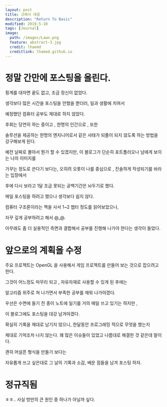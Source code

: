 ```yaml
---
layout: post
title: 크래시 대응 
description: "Return To Basic"
modified: 2019-5-10
tags: [Journal]
image:
  path: /images/Lawn.png
  feature: abstract-3.jpg
  credit: lhaemd
  creditlink: lhamed.github.io
---
```


# 정말 간만에 포스팅을 올린다.

핑계를 대자면 끝도 없고, 조금 정신이 없었다. 

생각보다 많은 시간을 포스팅을 안했을 뿐더러, 일과 생활에 치여서 

예정했던 컴퓨터 공부도 제대로 하지 않았다. 

후회는 당연히 하는 중이고 , 한명의 인간으로 , 또한 

솔루션을 제공하는 한명의 엔지니어로서 같은 사태가 되풀이 되지 않도록 하는 방법을 강구해보게 된다. 

예전 날짜로 몰아서 뭔가 할 수 있겠지만, 이 블로그가 단순히 포트폴리오나 남에게 보이는 나의 이미지를 

가꾸는 정도로 쓴다기 보다는, 오히려 오롯이 나를 중심으로 , 진솔하게 작성되기를 바라는 입장에서

후에 다시 보라고 1달 조금 못되는 공백기간은 놔두기로 했다. 

매일 포스팅을 하려고 했으나 생각보다 쉽지 않다. 

컴퓨터 구조론이라는 책을 사서 1~2 챕터 정도를 읽어보았으나, 

자꾸 깊게 공부하려고 해서 @_@. 

아무래도 좀 더 실용적인 측면과 결합해서 공부를 진행해 나가야 한다는 생각이 들었다. 

# 앞으로의 계획을 수정

주요 프로젝트는 OpenGL 을 사용해서 게임 프로젝트를 만들어 보는 것으로 잡으려고 한다. 

그것이 어느정도 마무리 되고 , 자유자재로 사용할 수 있게 된 후에는

알고리즘 위주로 쳐 나가면서 부족한 공부를 채워 나가야겠다.

우선은 수면에 들기 전 종이 노트에 일기를 거의 매일 쓰고 있기는 하지만 , 

이 블로그에도 포스팅을 대강 남겨야겠다. 

확실히 기록을 제대로 남기지 않으니, 한달동안 프로그래밍 적으로 무엇을 했는지

제대로 기억조차 나지 않는다. 꽤 많은 이슈들이 있었고 나름대로 해결한 것 같은데 말이다. 

괜히 어설픈 형식을 만들기 보다는 

자유롭게 쓰고 싶은대로 그 날의 기록과 소감, 배운 점들을 남겨 포스팅 하자. 

# 정규직됨

ㅎㅎ.. 사실 방만의 큰 원인 중 하나가 아닐까 싶다. 


